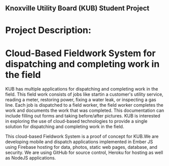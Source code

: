 ## Knoxville Utility Board (KUB) Student Project
# Project Description:
# Cloud-Based Fieldwork System for dispatching and completing work in the field

KUB has multiple applications for dispatching and completing work in the field. This field work consists of jobs like startin a customer's utility service, reading a meter, restoring power, fixing a water leak, or inspecting a gas line. Each job is dispatched to a field worker, the field worker completes the work and documents the work that was completed. This documentation can include filling out forms and taking before/after pictures. KUB is interested in exploring the use of cloud-based technologies to provide a single solution for dispatching and completing work in the field.

This cloud-based Fieldwork System is a proof of concept for KUB.We are developing mobile and dispatch applications implemented in Ember JS using Firebase hosting for data, photos, static web pages, database, and security. We are using GitHub for source control, Heroku for hosting as well as NodeJS applications.
